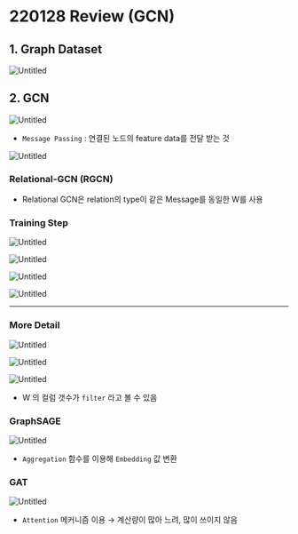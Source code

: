# 220128 Review (GCN)

## 1. Graph Dataset

![Untitled](1%20Introduction%20Structure%20of%20Graphs%20353e82fb2d674a7390a51f9772d359c6/Untitled%2014.png)

## 2. GCN

![Untitled](220128%20Review%20(GCN)%204c025ddb611741a08eaa348a94578105/Untitled.png)

- `Message Passing` : 연결된 노드의 feature data를 전달 받는 것

![Untitled](220128%20Review%20(GCN)%204c025ddb611741a08eaa348a94578105/Untitled%201.png)


### Relational-GCN (RGCN)
- Relational GCN은 relation의 type이 같은 Message를 동일한 W를 사용


### Training Step

![Untitled](220128%20Review%20(GCN)%204c025ddb611741a08eaa348a94578105/Untitled%202.png)

![Untitled](220128%20Review%20(GCN)%204c025ddb611741a08eaa348a94578105/Untitled%203.png)

![Untitled](220128%20Review%20(GCN)%204c025ddb611741a08eaa348a94578105/Untitled%204.png)

![Untitled](220128%20Review%20(GCN)%204c025ddb611741a08eaa348a94578105/Untitled%205.png)

---

### More Detail

![Untitled](GCN%20(AGIST)%20b0b57f28eca94eeeb7bfc76322f9bfe3/Untitled.png)

![Untitled](220128%20Review%20(GCN)%204c025ddb611741a08eaa348a94578105/Untitled%206.png)

![Untitled](GNN%2054603a2d00fb4a4f800af0054d8bcb89/Untitled.png)

- W 의 컬럼 갯수가 `filter` 라고 볼 수 있음

### GraphSAGE

![Untitled](220128%20Review%20(GCN)%204c025ddb611741a08eaa348a94578105/Untitled%207.png)

- `Aggregation` 함수를 이용해 `Embedding` 값 변환

### GAT

![Untitled](220128%20Review%20(GCN)%204c025ddb611741a08eaa348a94578105/Untitled%208.png)

- `Attention` 메커니즘 이용
→ 계산량이 많아 느려, 많이 쓰이지 않음
